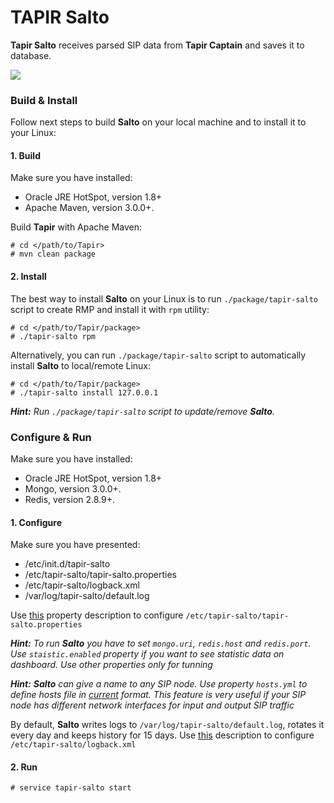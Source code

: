 # TAPIR Salto #

**Tapir Salto** receives parsed SIP data from **Tapir Captain** and saves it to database. 

![](https://cloud.githubusercontent.com/assets/1871737/23656418/b080c6ae-034a-11e7-9953-4b2d319576f1.png)

### Build & Install ###

Follow next steps to build **Salto** on your local machine and to install it to your Linux:

#### 1. Build ####

Make sure you have installed:
* Oracle JRE HotSpot, version 1.8+
* Apache Maven, version 3.0.0+.

Build **Tapir** with Apache Maven:
```
# cd </path/to/Tapir>
# mvn clean package
```

#### 2. Install ####

The best way to install **Salto** on your Linux is to run ```./package/tapir-salto``` script to create RMP and install it with ```rpm``` utility:
```
# cd </path/to/Tapir/package>
# ./tapir-salto rpm
```

Alternatively, you can run ```./package/tapir-salto``` script to automatically install **Salto** to local/remote Linux:
```
# cd </path/to/Tapir/package>
# ./tapir-salto install 127.0.0.1
```

_**Hint:** Run ```./package/tapir-salto``` script to update/remove **Salto**._

### Configure & Run ###

Make sure you have installed:
* Oracle JRE HotSpot, version 1.8+
* Mongo, version 3.0.0+. 
* Redis, version 2.8.9+.

#### 1. Configure ####

Make sure you have presented:
* /etc/init.d/tapir-salto
* /etc/tapir-salto/tapir-salto.properties
* /etc/tapir-salto/logback.xml
* /var/log/tapir-salto/default.log

Use [this](https://github.com/sip3io/tapir/tree/master/package/etc/tapir-salto/tapir-salto.properties.changes) property description to configure ```/etc/tapir-salto/tapir-salto.properties```

_**Hint:** To run **Salto** you have to set ```mongo.uri```, ```redis.host``` and ```redis.port```. Use ```staistic.enabled``` property if you want to see statistic data on dashboard. Use other properties only for tunning_

_**Hint:** **Salto** can give a name to any SIP node. Use property ```hosts.yml``` to define hosts file in [current](https://github.com/sip3io/tapir/tree/master/package/etc/tapir-salto/hosts.yml.example) format. This feature is very useful if your SIP node has different network interfaces for input and output SIP traffic_

By default, **Salto** writes logs to ```/var/log/tapir-salto/default.log```, rotates it every day and keeps history for 15 days.
Use [this](https://logback.qos.ch) description to configure ```/etc/tapir-salto/logback.xml```

#### 2.  Run ####
```
# service tapir-salto start

```
